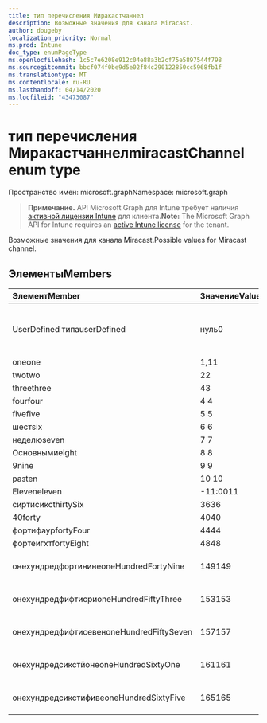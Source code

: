 ```yaml
---
title: тип перечисления Миракастчаннел
description: Возможные значения для канала Miracast.
author: dougeby
localization_priority: Normal
ms.prod: Intune
doc_type: enumPageType
ms.openlocfilehash: 1c5c7e6208e912c04e88a3b2cf75e5897544f798
ms.sourcegitcommit: bbcf074f0be9d5e02f84c290122850cc5968fb1f
ms.translationtype: MT
ms.contentlocale: ru-RU
ms.lasthandoff: 04/14/2020
ms.locfileid: "43473087"
---
```

# <a name="miracastchannel-enum-type"></a><span data-ttu-id="163bb-103">тип перечисления Миракастчаннел</span><span class="sxs-lookup"><span data-stu-id="163bb-103">miracastChannel enum type</span></span>

<span data-ttu-id="163bb-104">Пространство имен: microsoft.graph</span><span class="sxs-lookup"><span data-stu-id="163bb-104">Namespace: microsoft.graph</span></span>

> <span data-ttu-id="163bb-105">**Примечание.** API Microsoft Graph для Intune требует наличия [активной лицензии Intune](https://go.microsoft.com/fwlink/?linkid=839381) для клиента.</span><span class="sxs-lookup"><span data-stu-id="163bb-105">**Note:** The Microsoft Graph API for Intune requires an [active Intune license](https://go.microsoft.com/fwlink/?linkid=839381) for the tenant.</span></span>

<span data-ttu-id="163bb-106">Возможные значения для канала Miracast.</span><span class="sxs-lookup"><span data-stu-id="163bb-106">Possible values for Miracast channel.</span></span>

## <a name="members"></a><span data-ttu-id="163bb-107">Элементы</span><span class="sxs-lookup"><span data-stu-id="163bb-107">Members</span></span>
|<span data-ttu-id="163bb-108">Элемент</span><span class="sxs-lookup"><span data-stu-id="163bb-108">Member</span></span>|<span data-ttu-id="163bb-109">Значение</span><span class="sxs-lookup"><span data-stu-id="163bb-109">Value</span></span>|<span data-ttu-id="163bb-110">Описание</span><span class="sxs-lookup"><span data-stu-id="163bb-110">Description</span></span>|
|:---|:---|:---|
|<span data-ttu-id="163bb-111">UserDefined типа</span><span class="sxs-lookup"><span data-stu-id="163bb-111">userDefined</span></span>|<span data-ttu-id="163bb-112">нуль</span><span class="sxs-lookup"><span data-stu-id="163bb-112">0</span></span>|<span data-ttu-id="163bb-113">Пользователь определен, значение по умолчанию, без намерения.</span><span class="sxs-lookup"><span data-stu-id="163bb-113">User Defined, default value, no intent.</span></span>|
|<span data-ttu-id="163bb-114">one</span><span class="sxs-lookup"><span data-stu-id="163bb-114">one</span></span>|<span data-ttu-id="163bb-115">1,1</span><span class="sxs-lookup"><span data-stu-id="163bb-115">1</span></span>|<span data-ttu-id="163bb-116">Один.</span><span class="sxs-lookup"><span data-stu-id="163bb-116">One.</span></span>|
|<span data-ttu-id="163bb-117">two</span><span class="sxs-lookup"><span data-stu-id="163bb-117">two</span></span>|<span data-ttu-id="163bb-118">2</span><span class="sxs-lookup"><span data-stu-id="163bb-118">2</span></span>|<span data-ttu-id="163bb-119">2.</span><span class="sxs-lookup"><span data-stu-id="163bb-119">Two.</span></span>|
|<span data-ttu-id="163bb-120">three</span><span class="sxs-lookup"><span data-stu-id="163bb-120">three</span></span>|<span data-ttu-id="163bb-121">4</span><span class="sxs-lookup"><span data-stu-id="163bb-121">3</span></span>|<span data-ttu-id="163bb-122">Трёх.</span><span class="sxs-lookup"><span data-stu-id="163bb-122">Three.</span></span>|
|<span data-ttu-id="163bb-123">four</span><span class="sxs-lookup"><span data-stu-id="163bb-123">four</span></span>|<span data-ttu-id="163bb-124">4 </span><span class="sxs-lookup"><span data-stu-id="163bb-124">4</span></span>|<span data-ttu-id="163bb-125">Четыре.</span><span class="sxs-lookup"><span data-stu-id="163bb-125">Four.</span></span>|
|<span data-ttu-id="163bb-126">five</span><span class="sxs-lookup"><span data-stu-id="163bb-126">five</span></span>|<span data-ttu-id="163bb-127">5 </span><span class="sxs-lookup"><span data-stu-id="163bb-127">5</span></span>|<span data-ttu-id="163bb-128">Следующих.</span><span class="sxs-lookup"><span data-stu-id="163bb-128">Five.</span></span>|
|<span data-ttu-id="163bb-129">шест</span><span class="sxs-lookup"><span data-stu-id="163bb-129">six</span></span>|<span data-ttu-id="163bb-130">6 </span><span class="sxs-lookup"><span data-stu-id="163bb-130">6</span></span>|<span data-ttu-id="163bb-131">Шест.</span><span class="sxs-lookup"><span data-stu-id="163bb-131">Six.</span></span>|
|<span data-ttu-id="163bb-132">неделю</span><span class="sxs-lookup"><span data-stu-id="163bb-132">seven</span></span>|<span data-ttu-id="163bb-133">7 </span><span class="sxs-lookup"><span data-stu-id="163bb-133">7</span></span>|<span data-ttu-id="163bb-134">Неделю.</span><span class="sxs-lookup"><span data-stu-id="163bb-134">Seven.</span></span>|
|<span data-ttu-id="163bb-135">Основными</span><span class="sxs-lookup"><span data-stu-id="163bb-135">eight</span></span>|<span data-ttu-id="163bb-136">8 </span><span class="sxs-lookup"><span data-stu-id="163bb-136">8</span></span>|<span data-ttu-id="163bb-137">Основными.</span><span class="sxs-lookup"><span data-stu-id="163bb-137">Eight.</span></span>|
|<span data-ttu-id="163bb-138">9</span><span class="sxs-lookup"><span data-stu-id="163bb-138">nine</span></span>|<span data-ttu-id="163bb-139">9 </span><span class="sxs-lookup"><span data-stu-id="163bb-139">9</span></span>|<span data-ttu-id="163bb-140">9.</span><span class="sxs-lookup"><span data-stu-id="163bb-140">Nine.</span></span>|
|<span data-ttu-id="163bb-141">раз</span><span class="sxs-lookup"><span data-stu-id="163bb-141">ten</span></span>|<span data-ttu-id="163bb-142">10 </span><span class="sxs-lookup"><span data-stu-id="163bb-142">10</span></span>|<span data-ttu-id="163bb-143">Раз.</span><span class="sxs-lookup"><span data-stu-id="163bb-143">Ten.</span></span>|
|<span data-ttu-id="163bb-144">Eleven</span><span class="sxs-lookup"><span data-stu-id="163bb-144">eleven</span></span>|<span data-ttu-id="163bb-145">-11:00</span><span class="sxs-lookup"><span data-stu-id="163bb-145">11</span></span>|<span data-ttu-id="163bb-146">Eleven.</span><span class="sxs-lookup"><span data-stu-id="163bb-146">Eleven.</span></span>|
|<span data-ttu-id="163bb-147">сиртисикс</span><span class="sxs-lookup"><span data-stu-id="163bb-147">thirtySix</span></span>|<span data-ttu-id="163bb-148">36</span><span class="sxs-lookup"><span data-stu-id="163bb-148">36</span></span>|<span data-ttu-id="163bb-149">36.</span><span class="sxs-lookup"><span data-stu-id="163bb-149">Thirty-Six.</span></span>|
|<span data-ttu-id="163bb-150">40</span><span class="sxs-lookup"><span data-stu-id="163bb-150">forty</span></span>|<span data-ttu-id="163bb-151">40</span><span class="sxs-lookup"><span data-stu-id="163bb-151">40</span></span>|<span data-ttu-id="163bb-152">40.</span><span class="sxs-lookup"><span data-stu-id="163bb-152">Forty.</span></span>|
|<span data-ttu-id="163bb-153">фортифаур</span><span class="sxs-lookup"><span data-stu-id="163bb-153">fortyFour</span></span>|<span data-ttu-id="163bb-154">44</span><span class="sxs-lookup"><span data-stu-id="163bb-154">44</span></span>|<span data-ttu-id="163bb-155">44.</span><span class="sxs-lookup"><span data-stu-id="163bb-155">Forty-Four.</span></span>|
|<span data-ttu-id="163bb-156">фортеигхт</span><span class="sxs-lookup"><span data-stu-id="163bb-156">fortyEight</span></span>|<span data-ttu-id="163bb-157">48</span><span class="sxs-lookup"><span data-stu-id="163bb-157">48</span></span>|<span data-ttu-id="163bb-158">48.</span><span class="sxs-lookup"><span data-stu-id="163bb-158">Forty-Eight.</span></span>|
|<span data-ttu-id="163bb-159">онехундредфортинине</span><span class="sxs-lookup"><span data-stu-id="163bb-159">oneHundredFortyNine</span></span>|<span data-ttu-id="163bb-160">149</span><span class="sxs-lookup"><span data-stu-id="163bb-160">149</span></span>|<span data-ttu-id="163bb-161">Онехундредфорти — девять.</span><span class="sxs-lookup"><span data-stu-id="163bb-161">OneHundredForty-Nine.</span></span>|
|<span data-ttu-id="163bb-162">онехундредфифтисри</span><span class="sxs-lookup"><span data-stu-id="163bb-162">oneHundredFiftyThree</span></span>|<span data-ttu-id="163bb-163">153</span><span class="sxs-lookup"><span data-stu-id="163bb-163">153</span></span>|<span data-ttu-id="163bb-164">Онехундредфифти — три.</span><span class="sxs-lookup"><span data-stu-id="163bb-164">OneHundredFifty-Three.</span></span>|
|<span data-ttu-id="163bb-165">онехундредфифтисевен</span><span class="sxs-lookup"><span data-stu-id="163bb-165">oneHundredFiftySeven</span></span>|<span data-ttu-id="163bb-166">157</span><span class="sxs-lookup"><span data-stu-id="163bb-166">157</span></span>|<span data-ttu-id="163bb-167">Онехундредфифти — семь.</span><span class="sxs-lookup"><span data-stu-id="163bb-167">OneHundredFifty-Seven.</span></span>|
|<span data-ttu-id="163bb-168">онехундредсикстйоне</span><span class="sxs-lookup"><span data-stu-id="163bb-168">oneHundredSixtyOne</span></span>|<span data-ttu-id="163bb-169">161</span><span class="sxs-lookup"><span data-stu-id="163bb-169">161</span></span>|<span data-ttu-id="163bb-170">Онехундредсиксти — один.</span><span class="sxs-lookup"><span data-stu-id="163bb-170">OneHundredSixty-One.</span></span>|
|<span data-ttu-id="163bb-171">онехундредсикстифиве</span><span class="sxs-lookup"><span data-stu-id="163bb-171">oneHundredSixtyFive</span></span>|<span data-ttu-id="163bb-172">165</span><span class="sxs-lookup"><span data-stu-id="163bb-172">165</span></span>|<span data-ttu-id="163bb-173">Онехундредсиксти — пять.</span><span class="sxs-lookup"><span data-stu-id="163bb-173">OneHundredSixty-Five.</span></span>|







